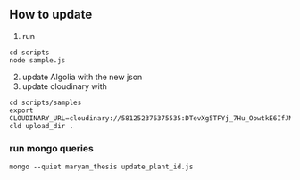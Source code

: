 ## How to update

1. run

```
cd scripts
node sample.js
```

2. update Algolia with the new json
3. update cloudinary with 

```
cd scripts/samples
export CLOUDINARY_URL=cloudinary://581252376375535:DTevXg5TFYj_7Hu_OowtkE6IfJM@maryamone
cld upload_dir .
```


### run mongo queries

```
mongo --quiet maryam_thesis update_plant_id.js
```